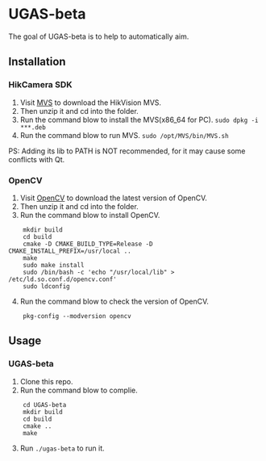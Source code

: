 # UGAS-beta
<!-- badges: start -->
<!-- badges: end -->

The goal of UGAS-beta is to help to automatically aim.

## Installation

### HikCamera SDK

1. Visit [MVS](https://www.hikrobotics.com/cn/machinevision/service/download?module=0) to download the HikVision MVS.
2. Then unzip it and cd into the folder.
3. Run the command blow to install the MVS(x86_64 for PC).
	`sudo dpkg -i ***.deb`
4. Run the command blow to run MVS.
	`sudo /opt/MVS/bin/MVS.sh`

PS: Adding its lib to PATH is NOT recommended, for it may cause some conflicts with Qt.

### OpenCV

1. Visit [OpenCV](https://opencv.org/releases/) to download the latest version of OpenCV.
2. Then unzip it and cd into the folder.
3. Run the command blow to install OpenCV.
```
	mkdir build
	cd build
	cmake -D CMAKE_BUILD_TYPE=Release -D CMAKE_INSTALL_PREFIX=/usr/local .. 
	make
	sudo make install
	sudo /bin/bash -c 'echo "/usr/local/lib" > /etc/ld.so.conf.d/opencv.conf'
	sudo ldconfig
```
4. Run the command blow to check the version of OpenCV.
```
	pkg-config --modversion opencv
```

## Usage

### UGAS-beta

1. Clone this repo.
2. Run the command blow to complie.

```
	cd UGAS-beta
	mkdir build
	cd build
	cmake ..
	make
```
3. Run `./ugas-beta` to run it.


